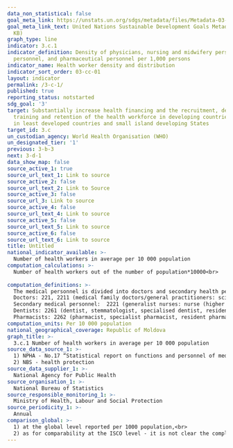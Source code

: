 ```yaml
---
data_non_statistical: false
goal_meta_link: https://unstats.un.org/sdgs/metadata/files/Metadata-03-0C-01.pdf
goal_meta_link_text: United Nations Sustainable Development Goals Metadata (PDF 207
  KB)
graph_type: line
indicator: 3.c.1
indicator_definition: Density of physicians, nursing and midwifery personnel, dentistry
  personnel, and pharmaceutical personnel per 1,000 persons
indicator_name: Health worker density and distribution
indicator_sort_order: 03-cc-01
layout: indicator
permalink: /3-c-1/
published: true
reporting_status: notstarted
sdg_goal: '3'
target: Substantially increase health financing and the recruitment, development,
  training and retention of the health workforce in developing countries, especially
  in least developed countries and small island developing States
target_id: 3.c
un_custodian_agency: World Health Organisation (WHO)
un_designated_tier: '1'
previous: 3-b-3
next: 3-d-1
data_show_map: false
source_active_1: true
source_url_text_1: Link to source
source_active_2: false
source_url_text_2: Link to Source
source_active_3: false
source_url_3: Link to source
source_active_4: false
source_url_text_4: Link to source
source_active_5: false
source_url_text_5: Link to source
source_active_6: false
source_url_text_6: Link to source
title: Untitled
national_indicator_available: >-
  Number of health workers in average per 10 000 population
computation_calculations: >-
  Number of health workers out of the number of population*10000<br> 
  
computation_definitions: >-
  The medical personnel is divided into doctors and secondary health personnel. The indicator is collected according to the classification ISCO-08.<br> 
  Doctors: 221, 2211 (medical family doctors/general practitioners: scientific researcher in medicine, intern scientific researcher in medicine, inspector-doctor, medical family doctor, general medicine doctor, resident doctor, intern) and  2212 (specialist doctors). <br> 
  Secondary medical personnel:  2221 (generalist nurses: nurse (higher education), family doctor nurse, emergency nurse, dietary nurse, radiologist nurse, anaesthesia and reanimation nurse, functional diagnosis nurse, radiological diagnosis nurse, nurse in sanitary education for health, nurse in intensive care for children, nurse in surgery rooms, dietary nurse), 2222 (midwives), 3221 (assistants: medical assistants (secondary level), inferior charity assistant, charity medical assistant, inferior medical assistant for patients' care, epidemiologist medical assistant, hygienist medical assistant, lab diagnosis medical assistant, rehabilitation medical assistant (physical therapy, kineto-therapy, massage, balneal-therapy)) and 3222 (nursing professionals: nurse in neonatology, midwife (secondary qualification)). <br> 
  Dentists: 2261 (dentist, stemmatologist, specialised dentist, resident dentist), 3214 (technician for medical and dental protection: feldsher prosthesis, excluding the dental protean technician) and 3251 (dental technician).<br> 
  Pharmacists: 2262 (pharmacist, specialist pharmacist, resident pharmacist, inspector-pharmacist) and 3213 (pharmacy technicians and assistants: pharmacist assistant, inferior pharmacist, pharmacist lab technician).
computation_units: Per 10 000 population
national_geographical_coverage: Republic of Moldova
graph_title: >-
  3.c.1 Number of health workers in average per 10 000 population 
source_data_source_1: >-
  1) NPHA - No.17 “Statistical report on functions and personnel of medical-sanitary institutions”;<br> 
  2) NBS - health protection 
source_data_supplier_1: >-
  National Agency for Public Health
source_organisation_1: >-
  National Bureau of Statistics
source_responsible_monitoring_1: >-
  Ministry of Health, Labour and Social Protection
source_periodicity_1: >-
  Annual
comparison_global: >-
  1) at the global level reported per 1000 population,<br> 
  2) as for comparability at the ISCO level - it is not clear the compliance with the global metadata requirements.
---
```


